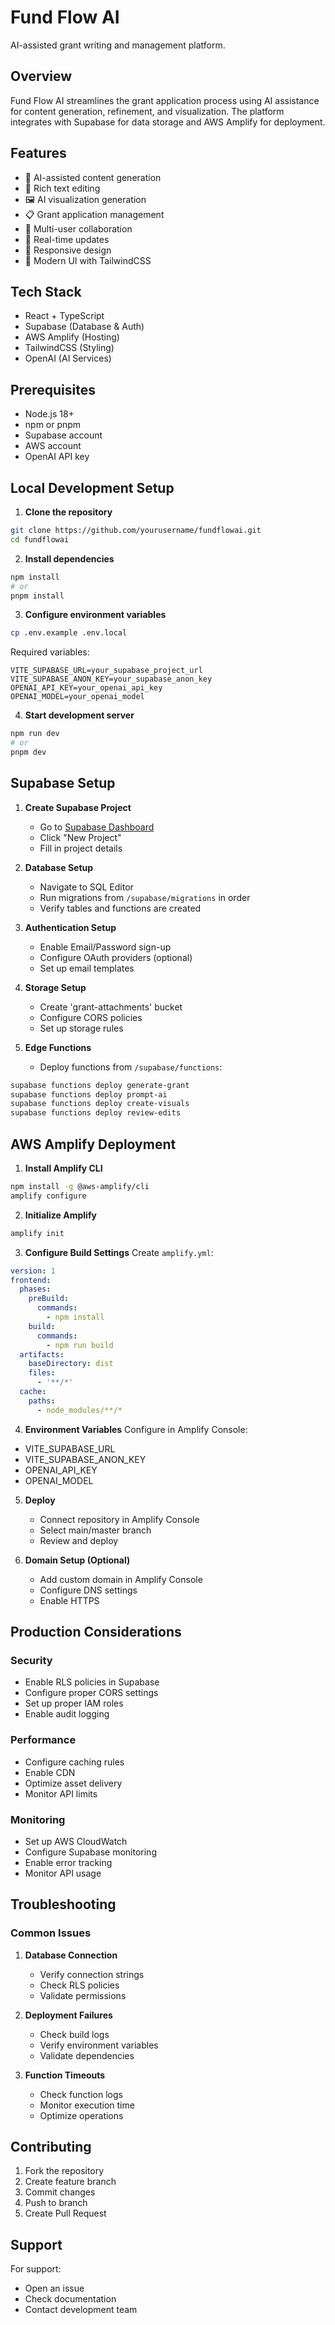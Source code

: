 # Fund Flow AI

AI-assisted grant writing and management platform.

## Overview

Fund Flow AI streamlines the grant application process using AI assistance for content generation, refinement, and visualization. The platform integrates with Supabase for data storage and AWS Amplify for deployment.

## Features

- 🤖 AI-assisted content generation
- 📝 Rich text editing
- 🖼️ AI visualization generation
- 📋 Grant application management
- 👥 Multi-user collaboration
- 🔄 Real-time updates
- 📱 Responsive design
- 🎨 Modern UI with TailwindCSS

## Tech Stack

- React + TypeScript
- Supabase (Database & Auth)
- AWS Amplify (Hosting)
- TailwindCSS (Styling)
- OpenAI (AI Services)

## Prerequisites

- Node.js 18+
- npm or pnpm
- Supabase account
- AWS account
- OpenAI API key

## Local Development Setup

1. **Clone the repository**
```bash
git clone https://github.com/yourusername/fundflowai.git
cd fundflowai
```

2. **Install dependencies**
```bash
npm install
# or
pnpm install
```

3. **Configure environment variables**
```bash
cp .env.example .env.local
```

Required variables:
```env
VITE_SUPABASE_URL=your_supabase_project_url
VITE_SUPABASE_ANON_KEY=your_supabase_anon_key
OPENAI_API_KEY=your_openai_api_key
OPENAI_MODEL=your_openai_model
```

4. **Start development server**
```bash
npm run dev
# or
pnpm dev
```

## Supabase Setup

1. **Create Supabase Project**
   - Go to [Supabase Dashboard](https://app.supabase.io)
   - Click "New Project"
   - Fill in project details

2. **Database Setup**
   - Navigate to SQL Editor
   - Run migrations from `/supabase/migrations` in order
   - Verify tables and functions are created

3. **Authentication Setup**
   - Enable Email/Password sign-up
   - Configure OAuth providers (optional)
   - Set up email templates

4. **Storage Setup**
   - Create 'grant-attachments' bucket
   - Configure CORS policies
   - Set up storage rules

5. **Edge Functions**
   - Deploy functions from `/supabase/functions`:
```bash
supabase functions deploy generate-grant
supabase functions deploy prompt-ai
supabase functions deploy create-visuals
supabase functions deploy review-edits
```

## AWS Amplify Deployment

1. **Install Amplify CLI**
```bash
npm install -g @aws-amplify/cli
amplify configure
```

2. **Initialize Amplify**
```bash
amplify init
```

3. **Configure Build Settings**
Create `amplify.yml`:
```yaml
version: 1
frontend:
  phases:
    preBuild:
      commands:
        - npm install
    build:
      commands:
        - npm run build
  artifacts:
    baseDirectory: dist
    files:
      - '**/*'
  cache:
    paths:
      - node_modules/**/*
```

4. **Environment Variables**
Configure in Amplify Console:
- VITE_SUPABASE_URL
- VITE_SUPABASE_ANON_KEY
- OPENAI_API_KEY
- OPENAI_MODEL

5. **Deploy**
   - Connect repository in Amplify Console
   - Select main/master branch
   - Review and deploy

6. **Domain Setup (Optional)**
   - Add custom domain in Amplify Console
   - Configure DNS settings
   - Enable HTTPS

## Production Considerations

### Security
- Enable RLS policies in Supabase
- Configure proper CORS settings
- Set up proper IAM roles
- Enable audit logging

### Performance
- Configure caching rules
- Enable CDN
- Optimize asset delivery
- Monitor API limits

### Monitoring
- Set up AWS CloudWatch
- Configure Supabase monitoring
- Enable error tracking
- Monitor API usage

## Troubleshooting

### Common Issues
1. **Database Connection**
   - Verify connection strings
   - Check RLS policies
   - Validate permissions

2. **Deployment Failures**
   - Check build logs
   - Verify environment variables
   - Validate dependencies

3. **Function Timeouts**
   - Check function logs
   - Monitor execution time
   - Optimize operations

## Contributing

1. Fork the repository
2. Create feature branch
3. Commit changes
4. Push to branch
5. Create Pull Request

## Support

For support:
- Open an issue
- Check documentation
- Contact development team
